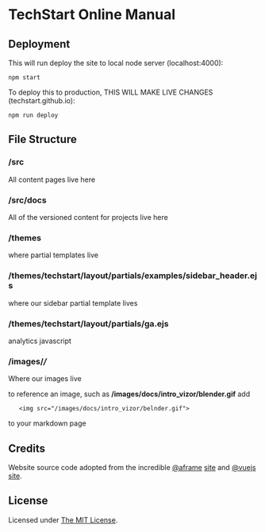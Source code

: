 # TechStart Online Manual

## Deployment

This will run deploy the site to local node server (localhost:4000):

    npm start

To deploy this to production, THIS WILL MAKE LIVE CHANGES (techstart.github.io):
    
    npm run deploy

## File Structure

### /src 
All content pages live here

### /src/docs 
All of the versioned content for projects live here

### /themes
where partial templates live

### /themes/techstart/layout/partials/examples/sidebar_header.ejs
where our sidebar partial template lives

### /themes/techstart/layout/partials/ga.ejs
analytics javascript

### /images/***/***
Where our images live

to reference an image, such as **/images/docs/intro_vizor/blender.gif** 
add 
```
   <img src="/images/docs/intro_vizor/belnder.gif">
```
to your markdown page

## Credits

Website source code adopted from the incredible [@aframe](https://aframe.io) [site](https://github.com/aframevr/aframe-site)
 and [@vuejs](https://vuejs.org) [site](https://github.com/vuejs/vuejs.org/).
## License

Licensed under [The MIT License](LICENSE).
